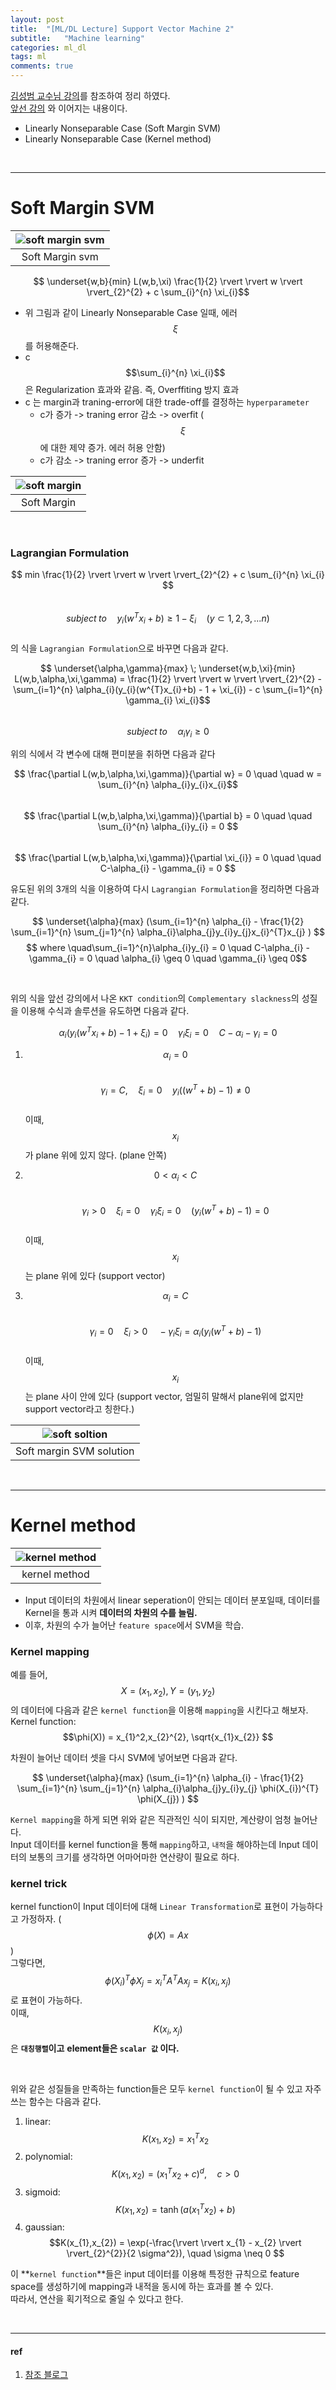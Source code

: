 ```yaml
---
layout: post
title:  "[ML/DL Lecture] Support Vector Machine 2"
subtitle:   "Machine learning"
categories: ml_dl
tags: ml
comments: true
---
```


[김성범 교수님 강의](https://www.youtube.com/watch?v=ltjhyLkHMls)를 참조하여 정리 하였다.  
[앞선 강의](https://swha0105.github.io/ml_dl/2021/04/15/ML_DL-SVM1/) 와 이어지는 내용이다.

- Linearly Nonseparable Case (Soft Margin SVM)
- Linearly Nonseparable Case (Kernel method)

<br>

---

# Soft Margin SVM 


|![soft margin svm](https://swha0105.github.io/assets/ml/img/soft_svm.png)   
|:--:| 
| Soft Margin svm |

$$ \underset{w,b}{min} L(w,b,\xi) \frac{1}{2} \rvert \rvert w \rvert \rvert_{2}^{2} + c \sum_{i}^{n} \xi_{i}$$ 

- 위 그림과 같이 Linearly Nonseparable Case 일때, 에러 $$\xi$$를 허용해준다.
- c $$\sum_{i}^{n} \xi_{i}$$은 Regularization 효과와 같음. 즉, Overffiting 방지 효과 
- c 는 margin과 traning-error에 대한 trade-off를 결정하는 `hyperparameter`
  - c가 증가 -> traning error 감소 -> overfit ($$\xi$$ 에 대한 제약 증가. 에러 허용 안함)
  - c가 감소 -> traning error 증가 -> underfit

|![soft margin](https://swha0105.github.io/assets/ml/img/soft_margin.png)   
|:--:| 
| Soft Margin |

<br/>

### Lagrangian Formulation

$$ min \frac{1}{2} \rvert \rvert w \rvert \rvert_{2}^{2} + c \sum_{i}^{n} \xi_{i} $$   
$$subject \; to \quad y_{i}(w^{T}x_{i} + b ) \geq 1 -\xi_{i} \quad (y \subset {1,2,3,...n}) $$   
의 식을 `Lagrangian Formulation`으로 바꾸면 다음과 같다.

$$ \underset{\alpha,\gamma}{max} \; \underset{w,b,\xi}{min} L(w,b,\alpha,\xi,\gamma) = \frac{1}{2} \rvert \rvert w \rvert \rvert_{2}^{2} - \sum_{i=1}^{n} \alpha_{i}(y_{i}(w^{T}x_{i}+b) - 1 + \xi_{i}) - c \sum_{i=1}^{n} \gamma_{i} \xi_{i}$$  
$$subject \; to \quad \alpha_{i}\gamma_{i} \geq 0 $$ 

위의 식에서 각 변수에 대해 편미분을 취하면 다음과 같다

$$ \frac{\partial L(w,b,\alpha,\xi,\gamma)}{\partial w} = 0 \quad \quad w = \sum_{i}^{n} \alpha_{i}y_{i}x_{i}$$  
$$ \frac{\partial L(w,b,\alpha,\xi,\gamma)}{\partial b} = 0 \quad \quad \sum_{i}^{n} \alpha_{i}y_{i} = 0 $$  
$$ \frac{\partial L(w,b,\alpha,\xi,\gamma)}{\partial \xi_{i}} = 0 \quad \quad C-\alpha_{i} - \gamma_{i} = 0 $$  

유도된 위의 3개의 식을 이용하여 다시 `Lagrangian Formulation`을 정리하면 다음과 같다.

$$ \underset{\alpha}{max} (\sum_{i=1}^{n} \alpha_{i} - \frac{1}{2} \sum_{i=1}^{n} \sum_{j=1}^{n} \alpha_{i}\alpha_{j}y_{i}y_{j}x_{i}^{T}x_{j} ) $$
$$ where \quad\sum_{i=1}^{n}\alpha_{i}y_{i} = 0 \quad C-\alpha_{i} - \gamma_{i} = 0 \quad \alpha_{i} \geq 0 \quad \gamma_{i} \geq 0$$

<br/>

위의 식을 앞선 강의에서 나온 `KKT condition`의 `Complementary slackness`의 성질을 이용해 수식과 솔루션을 유도하면 다음과 같다.

$$ \alpha_{i} ( y_{i} (w^{T}x_{i} + b) - 1 + \xi_{i} ) = 0 \quad \gamma_{i}\xi_{i} = 0 \quad C - \alpha_{i} - \gamma_{i} = 0 $$  
  
1. $$ \alpha_{i} = 0 $$  
$$ \gamma_{i} = C, \quad \xi_{i} = 0 \quad y_{i}((w^{T} + b) - 1) \neq 0 $$   
이때, $$x_{i}$$가 plane 위에 있지 않다. (plane 안쪽)

2. $$ 0 < \alpha_{i} < C $$  
$$ \gamma_{i} > 0 \quad \xi_{i} = 0 \quad \gamma_{i} \xi_{i} = 0 \quad (y_{i}(w^{T} + b) -1) = 0 $$  
이때, $$x_{i}$$는 plane 위에 있다 (support vector)

3. $$ \alpha_{i} = C $$  
$$ \gamma_{i} = 0 \quad \xi_{i} > 0 \quad -\gamma_{i} \xi_{i} = \alpha_{i}(y_{i}(w^{T} + b) -1)  $$  
이때, $$x_{i}$$는 plane 사이 안에 있다 (support vector, 엄밀히 말해서 plane위에 없지만 support vector라고 칭한다.)

|![soft soltion](https://swha0105.github.io/assets/ml/img/soft_margin.png)   
|:--:| 
| Soft margin SVM solution|

<br/>

---

# Kernel method

|![kernel method](https://swha0105.github.io/assets/ml/img/kernel_method.png)   
|:--:| 
| kernel method|

- Input 데이터의 차원에서 linear seperation이 안되는 데이터 분포일때, 데이터를 Kernel을 통과 시켜 **데이터의 차원의 수를 늘림.**
- 이후, 차원의 수가 늘어난 `feature space`에서 SVM을 학습.

### Kernel mapping
예를 들어, $$ X = (x_{1},x_{2}), Y = (y_{1},y_{2})$$ 의 데이터에 다음과 같은 `kernel function`을 이용해 `mapping`을 시킨다고 해보자.  
Kernel function: $$\phi(X)) = x_{1}^2,x_{2}^{2}, \sqrt{x_{1}x_{2}} $$  

차원이 늘어난 데이터 셋을 다시 SVM에 넣어보면 다음과 같다.  

$$ \underset{\alpha}{max} (\sum_{i=1}^{n} \alpha_{i} - \frac{1}{2} \sum_{i=1}^{n} \sum_{j=1}^{n} \alpha_{i}\alpha_{j}y_{i}y_{j} \phi(X_{i})^{T} \phi(X_{j}) ) $$

`Kernel mapping`을 하게 되면 위와 같은 직관적인 식이 되지만, 계산량이 엄청 늘어난다.  
Input 데이터를 kernel function을 통해 `mapping`하고, `내적`을 해야하는데 Input 데이터의 보통의 크기를 생각하면 어마어마한 연산량이 필요로 하다.  

### kernel trick
kernel function이 Input 데이터에 대해 `Linear Transformation`로 표현이 가능하다고 가정하자. ($$ \phi(X) = Ax $$ )  
그렇다면, $$\phi(X_{i})^{T} \phi X_{j} = x_{i}^{T} A^{T} A x_{j} = K(x_{i},x_{j})$$ 로 표현이 가능하다.  
이때, $$K(x_{i},x_{j})$$은 **`대칭행렬`이고** **element들은 `scalar 값` 이다.**  

<br/>

위와 같은 성질들을 만족하는 function들은 모두 `kernel function`이 될 수 있고 자주쓰는 함수는 다음과 같다.  

1. linear: $$K(x_{1},x_{2}) = x_{1}^{T}x_{2}$$  
2. polynomial: $$K(x_{1},x_{2}) = (x_{1}^{T}x_{2}+c)^{d}, \quad c>0$$   
3. sigmoid: $$K(x_{1},x_{2}) = \tanh(a(x_{1}^{T}x_{2}) + b)$$  
4. gaussian: $$K(x_{1},x_{2}) = \exp(-\frac{\rvert \rvert x_{1} - x_{2} \rvert \rvert_{2}^{2}}{2 \sigma^2}), \quad \sigma \neq 0 $$


이 **`kernel function`**들은 input 데이터를 이용해 특정한 규칙으로 feature space를 생성하기에 mapping과 내적을 동시에 하는 효과를 볼 수 있다.  
따라서, 연산을 획기적으로 줄일 수 있다고 한다.

<br>

---

#### ref
1. [참조 블로그](https://ratsgo.github.io/machine%20learning/2017/05/30/SVM3/)

<script>
MathJax.Hub.Queue(["Typeset",MathJax.Hub]);
</script>

<script>
MathJax = {
  tex: {
    inlineMath: [['$', '$'], ['\\(', '\\)']]
  },
  svg: {
    fontCache: 'global'
  }
};
</script>
<script type="text/javascript" id="MathJax-script" async
  src="https://cdn.jsdelivr.net/npm/mathjax@3/es5/tex-svg.js">
</script>
